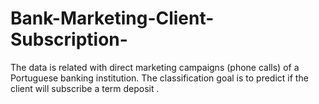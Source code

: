# Bank-Marketing-Client-Subscription-
The data is related with direct marketing campaigns (phone calls) of a Portuguese banking institution. The classification goal is to predict if the client will subscribe a term deposit .
